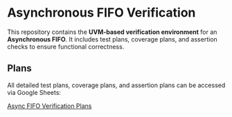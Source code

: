 # Asynchronous FIFO Verification

This repository contains the **UVM-based verification environment** for an **Asynchronous FIFO**. It includes test plans, coverage plans, and assertion checks to ensure functional correctness.

## Plans

All detailed test plans, coverage plans, and assertion plans can be accessed via Google Sheets:

[Async FIFO Verification Plans](https://docs.google.com/spreadsheets/d/13n_jXO4R42vS6skDMYdnwWZ1rU4DHtmCiyduO7Nio4U/edit?usp=sharing)


